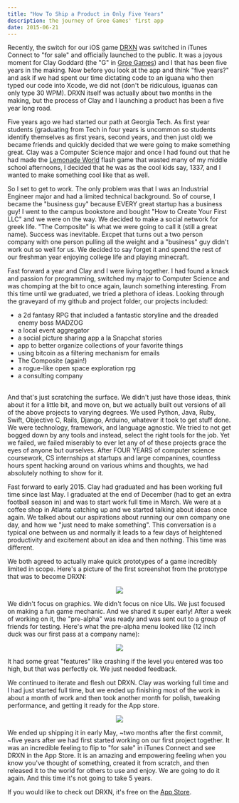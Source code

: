 ```yaml
---
title: "How To Ship a Product in Only Five Years"
description: the journey of Groe Games' first app
date: 2015-06-21
---
```


Recently, the switch for our iOS game [DRXN](https://itunes.apple.com/us/app/drxn/id979064633?mt=8) was switched in iTunes Connect to "for sale" and officially launched to the public. It was a joyous moment for Clay Goddard (the "G" in [Groe Games](http://groegames.com)) and I that has been five years in the making. Now before you look at the app and think "five years?" and ask if we had spent our time dictating code to an iguana who then typed our code into Xcode, we did not (don't be ridiculous, iguanas can only type 30 WPM). DRXN itself was actually about two months in the making, but the process of Clay and I launching a product has been a five year long road.

Five years ago we had started our path at Georgia Tech. As first year students (graduating from Tech in four years is uncommon so students identify themselves as first years, second years,  and then just old) we became friends and quickly decided that we were going to make something great. Clay was a Computer Science major and once I had found out that he had made the [Lemonade World](http://www.addictinggames.com/strategy-games/lemonadeworld.jsp) flash game that wasted many of my middle school afternoons, I decided that he was as the cool kids say, 1337, and I wanted to make something cool like that as well. 

So I set to get to work. The only problem was that I was an Industrial Engineer major and had a limited technical background. So of course, I became the "business guy" because EVERY great startup has a business guy! I went to the campus bookstore and bought "How to Create Your First LLC" and we were on the way. We decided to make a social network for greek life. "The Composite" is what we were going to call it (still a great name).  Success was inevitable. Excpet that turns out a two person company with one person pulling all the weight and a "business" guy didn't work out so well for us. We decided to say forget it and spend the rest of our freshman year enjoying college life and playing minecraft.

Fast forward a year and Clay and I were living together. I had found a knack and passion for programming, switched my major to Computer Science and was chomping at the bit to once again, launch something interesting. From this time until we graduated, we tried a plethora of ideas. Looking through the graveyard of my github and project folder, our projects included:

- a 2d fantasy RPG that included a fantastic storyline and the dreaded enemy boss MADZOG
- a local event aggregator
- a social picture sharing app a la Snapchat stories
- app to better organize collections of your favorite things
- using bitcoin as a filtering mechanism for emails
- The Composite (again!)
- a rogue-like open space exploration rpg
- a consulting company

<br />
And that's just scratching the surface. We didn't just have those ideas, think about it for a little bit, and move on, but we actually built out versions of all of the above projects to varying degrees. We used Python, Java, Ruby, Swift, Objective C, Rails, Django, Arduino, whatever it took to get stuff done. We were technology, framework, and language agnostic. We tried to not get bogged down by any tools and instead, select the right tools for the job. Yet we failed, we failed miserably to ever let any of of these projects grace the eyes of anyone but ourselves. After FOUR YEARS of computer science coursework, CS internships at startups and large companines, countless hours spent hacking around on various whims and thoughts, we had absolutely nothing to show for it. 

Fast forward to early 2015. Clay had graduated and has been working full time since last May. I graduated at the end of December (had to get an extra football season in) and was to start work full time in March. We were at a coffee shop in Atlanta catching up and we started talking about ideas once again. We talked about our aspirations about running our own company one day, and how we "just need to make something". This conversation is a typical one between us and normally it leads to a few days of heightened productivity and excitement about an idea and then nothing. This time was different.

We both agreed to actually make quick prototypes of a game incredibly limited in scope. Here's a picture of the first screenshot from the prototype that was to become DRXN: 

<p align="center">
	<img class="post-image" src="/assets/images/prototype.PNG" />
</p>

We didn't focus on graphics. We didn't focus on nice UIs. We just focused on making a fun game mechanic. And we shared it super early! After a week of working on it, the "pre-alpha" was ready and was sent out to a group of friends for testing. Here's what the pre-alpha menu looked like (12 inch duck was our first pass at a company name):

<p align="center">
	<img class="post-image" src="/assets/images/pre_alpha.PNG" />
</p>

It had some great "features" like crashing if the level you entered was too high, but that was perfectly ok. We just needed feedback.

We continued to iterate and flesh out DRXN. Clay was working full time and I had just started full time, but we ended up finishing most of the work in about a month of work and then took another month for polish, tweaking performance, and getting it ready for the App store.

<p align="center">
	<img class="post-image" src="/assets/images/app_store.jpg" />
</p>

We ended up shipping it in early May, ~two months after the first commit, ~five years after we had first started working on our first project together. It was an incredible feeling to flip to "for sale" in iTunes Connect and see DRXN in the App Store. It is an amazing and empowering feeling when you know you've thought of something, created it from scratch, and then released it to the world for others to use and enjoy. We are going to do it again. And this time it's not going to take 5 years. 

If you would like to check out DRXN, it's free on the [App Store](https://itunes.apple.com/us/app/drxn/id979064633?mt=8).



